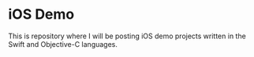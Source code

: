 # iOS Demo

This is repository where I will be posting iOS demo projects written in the Swift and Objective-C languages.
